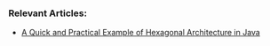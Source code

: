 ### Relevant Articles:
- [A Quick and Practical Example of Hexagonal Architecture in Java](https://www.baeldung.com/?p=170323)